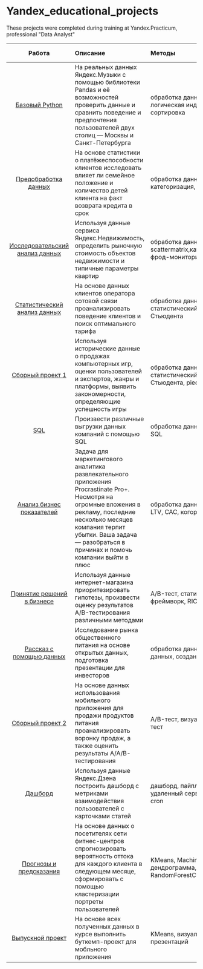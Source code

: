 # Yandex_educational_projects

These projects were completed during training at Yandex.Practicum, professional "Data Analyst"

|        Работа         |       Описание         |     Методы                  |    Статус проекта           |
| :-------------------: | :--------------------- |:----------------------------|:----------------------------|
|[Базовый Python](https://github.com/valeraleraleb/Yandex_educational_projects/tree/main/%D0%91%D0%B0%D0%B7%D0%BE%D0%B2%D1%8B%D0%B9%20Python)|На реальных данных Яндекс.Музыки c помощью библиотеки Pandas и её возможностей проверить данные и сравнить поведение и предпочтения пользователей двух столиц — Москвы и Санкт-Петербурга| обработка данных, дубликаты, пропуски, логическая индексация, группировка, сортировка|Планируются доработки|
|[Предобработка данных](https://github.com/valeraleraleb/Yandex_educational_projects/tree/main/%D0%9F%D1%80%D0%B5%D0%B4%D0%BE%D0%B1%D1%80%D0%B0%D0%B1%D0%BE%D1%82%D0%BA%D0%B0%20%D0%B4%D0%B0%D0%BD%D0%BD%D1%8B%D1%85)|На основе статистики о платёжеспособности клиентов исследовать влияет ли семейное положение и количество детей клиента на факт возврата кредита в срок|обработка данных, дубликаты, пропуски, категоризация, декомпозиция|Планируются доработки|
|[Исследовательский анализ данных](https://github.com/valeraleraleb/Yandex_educational_projects/tree/main/%D0%98%D1%81%D1%81%D0%BB%D0%B5%D0%B4%D0%BE%D0%B2%D0%B0%D1%82%D0%B5%D0%BB%D1%8C%D1%81%D0%BA%D0%B8%D0%B9%20%D0%B0%D0%BD%D0%B0%D0%BB%D0%B8%D0%B7%20%D0%B4%D0%B0%D0%BD%D0%BD%D1%8B%D1%85)|Используя данные сервиса Яндекс.Недвижимость, определить рыночную стоимость объектов недвижимости и типичные параметры квартир|обработка данных, histogram, boxplot, scattermatrix,категоризация, scatterplot,  фрод-мониторинг|Планируются доработки|
|[Статистический анализ данных](https://github.com/valeraleraleb/Yandex_educational_projects/tree/main/%D0%A1%D1%82%D0%B0%D1%82%D0%B8%D1%81%D1%82%D0%B8%D1%87%D0%B5%D1%81%D0%BA%D0%B8%D0%B9%20%D0%B0%D0%BD%D0%B0%D0%BB%D0%B8%D0%B7%20%D0%B4%D0%B0%D0%BD%D0%BD%D1%8B%D1%85)|На основе данных клиентов оператора сотовой связи проанализировать поведение клиентов и поиск оптимального тарифа|обработка данных, histogram, boxplot, статистический тест,критерий Стьюдента|Планируются доработки|
|[Сборный проект 1](https://github.com/valeraleraleb/Yandex_educational_projects/tree/main/%D0%A1%D0%B1%D0%BE%D1%80%D0%BD%D1%8B%D0%B9%20%D0%BF%D1%80%D0%BE%D0%B5%D0%BA%D1%82%201)|Используя исторические данные о продажах компьютерных игр, оценки пользователей и экспертов, жанры и платформы, выявить закономерности, определяющие успешность игры|обработка данных, histogram, boxplot, статистический тест, критерий Стьюдента, piechart|Планируются доработки|
|[SQL](https://github.com/valeraleraleb/Yandex_educational_projects/tree/main/SQL)|Произвести различные выгрузки данных компаний с помощью SQL|обработка данных, выгрузка данных, SQL|Завершен|
|[Анализ бизнес показателей](https://github.com/valeraleraleb/Yandex_educational_projects/tree/main/%D0%90%D0%BD%D0%B0%D0%BB%D0%B8%D0%B7%20%D0%B1%D0%B8%D0%B7%D0%BD%D0%B5%D1%81%20%D0%BF%D0%BE%D0%BA%D0%B0%D0%B7%D0%B0%D1%82%D0%B5%D0%BB%D0%B5%D0%B9)|Задача для маркетингового аналитика развлекательного приложения Procrastinate Pro+. Несмотря на огромные вложения в рекламу, последние несколько месяцев компания терпит убытки. Ваша задача — разобраться в причинах и помочь компании выйти в плюс|обработка данных, статистический тест, LTV, CAC, когортный анализ|Планируются доработки|
|[Принятие решений в бизнесе](https://github.com/valeraleraleb/Yandex_educational_projects/tree/main/%D0%9F%D1%80%D0%B8%D0%BD%D1%8F%D1%82%D0%B8%D0%B5%20%D1%80%D0%B5%D1%88%D0%B5%D0%BD%D0%B8%D0%B9%20%D0%B2%20%D0%B1%D0%B8%D0%B7%D0%BD%D0%B5%D1%81%D0%B5)|Используя данные интернет-магазина приоритезировать гипотезы, произвести оценку результатов A/B-тестирования различными методами|A/B-тест, статистический тест, фреймворк, RICE, ICE|Планируются доработки|
|[Рассказ с помощью данных](https://github.com/valeraleraleb/Yandex_educational_projects/tree/main/%D0%A0%D0%B0%D1%81%D1%81%D0%BA%D0%B0%D0%B7%20%D1%81%20%D0%BF%D0%BE%D0%BC%D0%BE%D1%89%D1%8C%D1%8E%20%D0%B4%D0%B0%D0%BD%D0%BD%D1%8B%D1%85)|Исследование рынка общественного питания на основе открытых данных, подготовка презентации для инвесторов|обработка данных, визуализация данных, создание презентаций|Планируются доработки|
|[Сборный проект 2](https://github.com/valeraleraleb/Yandex_educational_projects/tree/main/%D0%A1%D0%B1%D0%BE%D1%80%D0%BD%D1%8B%D0%B9%20%D0%BF%D1%80%D0%BE%D0%B5%D0%BA%D1%82%202)|На основе данных использования мобильного приложения для продажи продуктов питания проанализировать воронку продаж, а также оценить результаты A/A/B-тестирования |A/B-тест, визуализация, статистический тест|Планируются доработки|
|[Дашборд](https://github.com/valeraleraleb/Yandex_educational_projects/tree/main/%D0%94%D0%B0%D1%88%D0%B1%D0%BE%D1%80%D0%B4)|Используя данные Яндекс.Дзена построить дашборд с метриками взаимодействия пользователей с карточками статей|дашборд, пайплайн, Yandex.Cloud, удаленный сервер, виртуальная машина, cron|Планируются доработки|
|[Прогнозы и предсказания](https://github.com/valeraleraleb/Yandex_educational_projects/tree/main/%D0%9F%D1%80%D0%BE%D0%B3%D0%BD%D0%BE%D0%B7%D1%8B%20%D0%B8%20%D0%BF%D1%80%D0%B5%D0%B4%D1%81%D0%BA%D0%B0%D0%B7%D0%B0%D0%BD%D0%B8%D1%8F)|На основе данных о посетителях сети фитнес-центров спрогнозировать вероятность оттока для каждого клиента в следующем месяце, сформировать с помощью кластеризации портреты пользователей|KMeans, Machine Learning, дендрограмма, RandomForestClassifier,LogisticRegression|Планируются доработки|
|[Выпускной проект](https://github.com/valeraleraleb/Yandex_educational_projects/tree/main/%D0%92%D1%8B%D0%BF%D1%83%D1%81%D0%BA%D0%BD%D0%BE%D0%B9%20%D0%BF%D1%80%D0%BE%D0%B5%D0%BA%D1%82)|На основе всех полученных данных в курсе выполнить буткемп-проект для мобльного приложения|KMeans, визуализация данных, создание презентаций|Планируются доработки|
